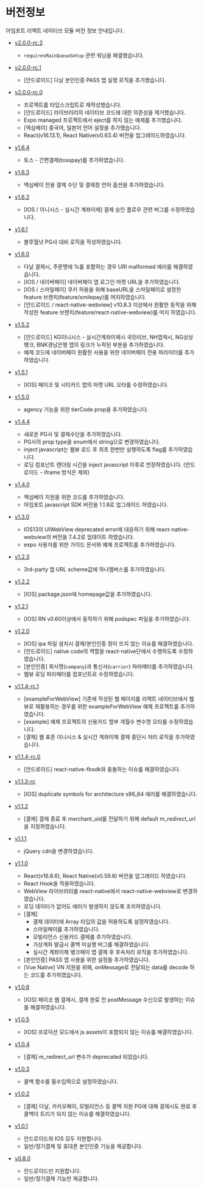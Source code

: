 # 버전정보
아임포트 리액트 네이티브 모듈 버전 정보 안내입니다.
- [v2.0.0-rc.2](https://github.com/iamport/iamport-react-native/tree/v2.0.0-rc.2)
  - `requiresMainQueueSetup` 관련 워닝을 해결했습니다.

- [v2.0.0-rc.1](https://github.com/iamport/iamport-react-native/tree/v2.0.0-rc.1)
  - [안드로이드] 다날 본인인증 PASS 앱 실행 로직을 추가했습니다.

- [v2.0.0-rc.0](https://github.com/iamport/iamport-react-native/tree/v2.0.0-rc.0)
  - 프로젝트를 타입스크립트로 재작성했습니다.
  - [안드로이드] 라이브러리의 네이티브 코드에 대한 의존성을 제거했습니다.
  - Expo managed 프로젝트에서 eject를 하지 않는 예제를 추가했습니다.
  - [엑심베이] 중국어, 일본어 언어 설정을 추가했습니다.
  - React(v16.13.1), React Native(v0.63.4) 버전을 업그레이드하였습니다.

- [v1.6.4](https://github.com/iamport/iamport-react-native/tree/v1.6.4)
  - 토스 - 간편결제(tosspay)를 추가하였습니다.

- [v1.6.3](https://github.com/iamport/iamport-react-native/tree/v1.6.3)
  - 엑심베이 전용 결제 수단 및 결제창 언어 옵션을 추가하였습니다.

- [v1.6.2](https://github.com/iamport/iamport-react-native/tree/v1.6.2)
  - [IOS / 이니시스 - 실시간 계좌이체] 결제 승인 플로우 관련 버그를 수정하였습니다.

- [v1.6.1](https://github.com/iamport/iamport-react-native/tree/v1.6.1)
  - 블루월넛 PG사 대비 로직을 작성하였습니다.

- [v1.6.0](https://github.com/iamport/iamport-react-native/tree/v1.6.0)
  - 다날 결제시, 주문명에 %를 포함하는 경우 URI malformed 에러를 해결하였습니다.
  - [IOS / 네이버페이] 네이버페이 앱 로그인 마켓 URL을 추가하였습니다.
  - [IOS / 스마일페이] 쿠키 허용을 위해 baseURL을 스마일페이로 설정한 feature 브랜치(feature/smilepay)를 머지하였습니다.
  - [안드로이드 / react-native-webview] v10.8.3 이상에서 원활한 동작을 위해 작성한 feature 브랜치(feature/react-native-webview)를 머지 하였습니다.

- [v1.5.2](https://github.com/iamport/iamport-react-native/tree/v1.5.2)
  - [안드로이드] KG이니시스 - 실시간계좌이체시 국민리브, NH앱캐시, NG상상뱅크, BNK경남은행 앱의 링크가 누락된 부분을 추가하였습니다.
  - 예제 코드에 네이버페이 원활한 사용을 위한 네이버페이 전용 파라미터를 추가하였습니다.

- [v1.5.1](https://github.com/iamport/iamport-react-native/tree/v1.5.1)
  - [IOS] 페이코 및 시티카드 앱의 마켓 URL 오타를 수정하였습니다.

- [v1.5.0](https://github.com/iamport/iamport-react-native/tree/v1.5.0)
  - agency 기능을 위한 tierCode prop을 추가하였습니다.

- [v1.4.4](https://github.com/iamport/iamport-react-native/tree/v1.4.4)
  - 새로운 PG사 및 결제수단을 추가하였습니다.
  - PG사의 prop type을 enum에서 string으로 변경하였습니다.
  - inject javascript는 웹뷰 로드 후 최초 한번만 실행하도록 flag를 추가하였습니다.
  - 로딩 컴포넌트 렌더링 시간을 inject javascript 이후로 연장하였습니다. (안드로이드 - iframe 방식은 제외)

- [v1.4.0](https://github.com/iamport/iamport-react-native/tree/v1.4.0)
  - 엑심베이 지원을 위한 코드를 추가하였습니다.
  - 아임포트 javascript SDK 버전을 1.1.8로 업그레이드 하였습니다.

- [v1.3.0](https://github.com/iamport/iamport-react-native/tree/v1.3.0)
  - IOS13의 UIWebView deprecated error에 대응하기 위해 react-native-webview의 버전을 7.4.2로 업데이트 하였습니다.
  - expo 사용자를 위한 가이드 문서와 예제 프로젝트를 추가하였습니다.

- [v1.2.3](https://github.com/iamport/iamport-react-native/tree/v1.2.3)
  - 3rd-party 앱 URL scheme값에 하나멤버스를 추가하였습니다.

- [v1.2.2](https://github.com/iamport/iamport-react-native/tree/v1.2.2)
  - [IOS] package.json에 homepage값을 추가하였습니다.

- [v1.2.1](https://github.com/iamport/iamport-react-native/tree/v1.2.1)
  - [IOS] RN v0.60이상에서 동작하기 위해 podspec 파일을 추가하였습니다.

- [v1.2.0](https://github.com/iamport/iamport-react-native/tree/v1.2.0)
  - [IOS] ipa 파일 설치시 결제/본인인증 창이 뜨지 않는 이슈를 해결하였습니다.
  - [안드로이드] native code의 역할을 react-native단에서 수행하도록 수정하였습니다.
  - [본인인증] 회사명(`company`)과 통신사(`carrier`) 파라메터를 추가하였습니다.
  - 웹뷰 로딩 파라메터를 컴포넌트로 수정하였습니다.

- [v1.1.4-rc.1](https://github.com/iamport/iamport-react-native/tree/v1.1.4-rc.1)
  - [exampleForWebView] 기존에 작성된 웹 페이지를 리액트 네이티브에서 웹뷰로 재활용하는 경우를 위한 exampleForWebView 예제 프로젝트를 추가하였습니다.
  - [example] 예제 프로젝트의 신용카드 할부 개월수 변수명 오타를 수정하였습니다.
  - [결제] 웹 표준 이니시스 & 실시간 계좌이체 결제 중단시 처리 로직을 추가하였습니다.

- [v1.1.4-rc.0](https://github.com/iamport/iamport-react-native/tree/v1.1.4-rc.0)
  - [안드로이드] react-native-fbsdk와 충돌하는 이슈를 해결하였습니다.

- [v1.1.3-rc](https://github.com/iamport/iamport-react-native/tree/v1.1.3-rc)
  - [IOS] duplicate symbols for architecture x86_64 에러를 해결하였습니다.

- [v1.1.2](https://github.com/iamport/iamport-react-native/tree/v1.1.2)
  - [결제] 결제 종료 후 merchant_uid를 전달하기 위해 default m_redirect_url을 지정하였습니다.

- [v1.1.1](https://github.com/iamport/iamport-react-native/tree/v1.1.1)
  - jQuery cdn을 변경하였습니다.

- [v1.1.0](https://github.com/iamport/iamport-react-native/tree/v1.1.0)
  - React(v16.8.6), React Native(v0.59.8) 버전을 업그레이드 하였습니다.
  - React Hook을 적용하였습니다.
  - WebView 라이브러리를 react-native에서 react-native-webview로 변경하였습니다.
  - 로딩 데이터가 없어도 에러가 발생하지 않도록 조치하였습니다.
  - [결제]
    - 결제 데이터에 Array 타입의 값을 허용하도록 설정하였습니다.
    - 스마일페이를 추가하였습니다.
    - 모빌리언스 신용카드 결제를 추가하였습니다.
    - 가상계좌 발급시 콜백 미실행 버그를 해결하였습니다.
    - 실시간 계좌이체 뱅크페이 앱 결제 후 후속처리 로직을 추가하였습니다.
  - [본인인증] PASS 앱 사용을 위한 설정을 추가하였습니다.
  - [Vue Native] VN 지원을 위해, onMessage로 전달되는 data를 decode 하는 코드를 추가하였습니다.

- [v1.0.6](https://github.com/iamport/iamport-react-native/tree/v1.0.6)
  - [IOS] 페이코 웹 결제시, 결제 완료 전 postMessage 수신으로 발생하는 이슈를 해결하였습니다.

- [v1.0.5](https://github.com/iamport/iamport-react-native/tree/v1.0.5)
  - [IOS] 프로덕션 모드에서 js assets이 포함되지 않는 이슈를 해결하였습니다.

- [v1.0.4](https://github.com/iamport/iamport-react-native/tree/v1.0.4)
  - [결제] m_redirect_url 변수가 deprecated 되었습니다.

- [v1.0.3](https://github.com/iamport/iamport-react-native/tree/v1.0.3)
  - 콜백 함수를 필수입력으로 설정하였습니다.

- [v1.0.2](https://github.com/iamport/iamport-react-native/tree/v1.0.2)
  - [결제] 다날, 카카오페이, 모빌리언스 등 콜백 지원 PG에 대해 결제시도 완료 후 콜백이 트리거 되지 않는 이슈를 해결하였습니다.

- [v1.0.1](https://github.com/iamport/iamport-react-native/tree/v1.0.1)
  - 안드로이드와 IOS 모두 지원합니다.
  - 일반/정기결제 및 휴대폰 본인인증 기능을 제공합니다.

- [v0.8.0](https://github.com/iamport/iamport-react-native/tree/v0.8.0)
  - 안드로이드만 지원합니다.
  - 일반/정기결제 기능만 제공합니다.
